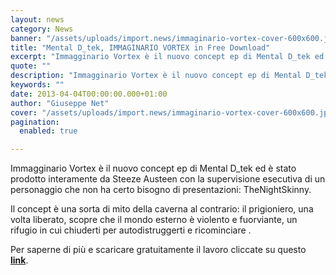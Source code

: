 ```yaml
---
layout: news
category: News
banner: "/assets/uploads/import.news/immaginario-vortex-cover-600x600.jpg"
title: "Mental D_tek, IMMAGINARIO VORTEX in Free Download"
excerpt: "Immagginario Vortex è il nuovo concept ep di Mental D_tek ed è stato prodotto interamente da Steeze Austeen con la supervisione esecutiva di un personaggio che non ha certo bisogno di presentazioni: TheNightSkinny. Il concept è una sorta di mito della caverna al contrario:  il prigioniero, una volta liberato, scopre che il mondo esterno è [&hellip"
quote: ""
description: "Immagginario Vortex è il nuovo concept ep di Mental D_tek ed è stato prodotto interamente da Steeze Austeen con la supervisione esecutiva di un personaggio che non ha certo bisogno di presentazioni: TheNightSkinny. Il concept è una sorta di mito della caverna al contrario:  il prigioniero, una volta liberato, scopre che il mondo esterno è [&hellip"
keywords: ""
date: 2013-04-04T00:00:00.000+01:00
author: "Giuseppe Net"
cover: "/assets/uploads/import.news/immaginario-vortex-cover-600x600.jpg"
pagination:
  enabled: true

---
```


Immagginario Vortex è il nuovo concept ep di Mental D\_tek ed è stato prodotto interamente da Steeze Austeen con la supervisione esecutiva di un personaggio che non ha certo bisogno di presentazioni: TheNightSkinny.

Il concept è una sorta di mito della caverna al contrario: il prigioniero, una volta liberato, scopre che il mondo esterno è violento e fuorviante, un rifugio in cui chiuderti per autodistruggerti e ricominciare .

Per saperne di più e scaricare gratuitamente il lavoro cliccate su questo [**link**](http://www.hatenowspamlater.com/2013/04/03/mental-d-immaginario-vortex-free-download/).